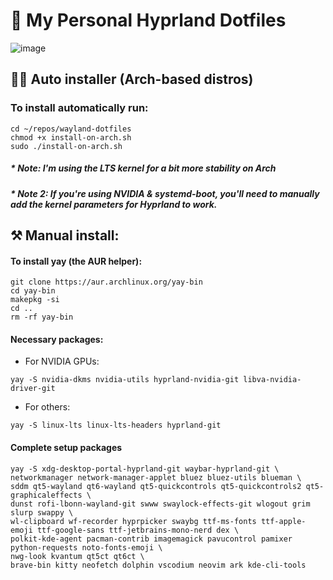 # 🚀 My Personal Hyprland Dotfiles 
![image](https://user-images.githubusercontent.com/45101400/233792716-4ca542ce-c004-4404-b73a-82330e95b1c5.png)

## 👨‍💻 Auto installer (Arch-based distros)
### To install automatically run:

```
cd ~/repos/wayland-dotfiles
chmod +x install-on-arch.sh
sudo ./install-on-arch.sh
```
##### * Note: I'm using the LTS kernel for a bit more stability on Arch
##### * Note 2: If you're using NVIDIA & systemd-boot, you'll need to manually add the kernel parameters for Hyprland to work.

## ⚒️ Manual install:
#### To install yay (the AUR helper):

```
git clone https://aur.archlinux.org/yay-bin
cd yay-bin
makepkg -si
cd ..
rm -rf yay-bin
```

#### Necessary packages:

* For NVIDIA GPUs: 
```
yay -S nvidia-dkms nvidia-utils hyprland-nvidia-git libva-nvidia-driver-git
```

* For others:
```
yay -S linux-lts linux-lts-headers hyprland-git
```

#### Complete setup packages

```
yay -S xdg-desktop-portal-hyprland-git waybar-hyprland-git \
networkmanager network-manager-applet bluez bluez-utils blueman \
sddm qt5-wayland qt6-wayland qt5-quickcontrols qt5-quickcontrols2 qt5-graphicaleffects \
dunst rofi-lbonn-wayland-git swww swaylock-effects-git wlogout grim slurp swappy \
wl-clipboard wf-recorder hyprpicker swaybg ttf-ms-fonts ttf-apple-emoji ttf-google-sans ttf-jetbrains-mono-nerd dex \
polkit-kde-agent pacman-contrib imagemagick pavucontrol pamixer python-requests noto-fonts-emoji \
nwg-look kvantum qt5ct qt6ct \
brave-bin kitty neofetch dolphin vscodium neovim ark kde-cli-tools
```